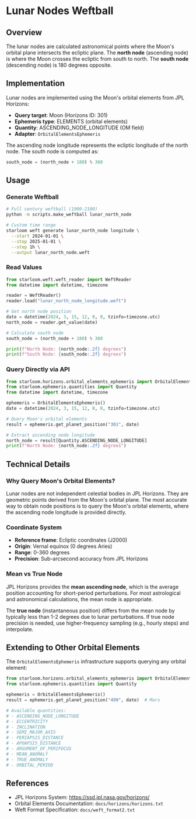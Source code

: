 # Lunar Nodes Weftball

## Overview

The lunar nodes are calculated astronomical points where the Moon's orbital plane intersects the ecliptic plane. The **north node** (ascending node) is where the Moon crosses the ecliptic from south to north. The **south node** (descending node) is 180 degrees opposite.

## Implementation

Lunar nodes are implemented using the Moon's orbital elements from JPL Horizons:

- **Query target**: Moon (Horizons ID: 301)
- **Ephemeris type**: ELEMENTS (orbital elements)
- **Quantity**: ASCENDING_NODE_LONGITUDE (OM field)
- **Adapter**: `OrbitalElementsEphemeris`

The ascending node longitude represents the ecliptic longitude of the north node. The south node is computed as:

```python
south_node = (north_node + 180) % 360
```

## Usage

### Generate Weftball

```bash
# Full century weftball (1900-2100)
python -m scripts.make_weftball lunar_north_node

# Custom time range
starloom weft generate lunar_north_node longitude \
  --start 2024-01-01 \
  --stop 2025-01-01 \
  --step 1h \
  --output lunar_north_node.weft
```

### Read Values

```python
from starloom.weft.weft_reader import WeftReader
from datetime import datetime, timezone

reader = WeftReader()
reader.load("lunar_north_node_longitude.weft")

# Get north node position
date = datetime(2024, 3, 15, 12, 0, 0, tzinfo=timezone.utc)
north_node = reader.get_value(date)

# Calculate south node
south_node = (north_node + 180) % 360

print(f"North Node: {north_node:.2f} degrees")
print(f"South Node: {south_node:.2f} degrees")
```

### Query Directly via API

```python
from starloom.horizons.orbital_elements_ephemeris import OrbitalElementsEphemeris
from starloom.ephemeris.quantities import Quantity
from datetime import datetime, timezone

ephemeris = OrbitalElementsEphemeris()
date = datetime(2024, 3, 15, 12, 0, 0, tzinfo=timezone.utc)

# Query Moon's orbital elements
result = ephemeris.get_planet_position("301", date)

# Extract ascending node longitude
north_node = result[Quantity.ASCENDING_NODE_LONGITUDE]
print(f"North Node: {north_node:.2f} degrees")
```

## Technical Details

### Why Query Moon's Orbital Elements?

Lunar nodes are not independent celestial bodies in JPL Horizons. They are geometric points derived from the Moon's orbital plane. The most accurate way to obtain node positions is to query the Moon's orbital elements, where the ascending node longitude is provided directly.

### Coordinate System

- **Reference frame**: Ecliptic coordinates (J2000)
- **Origin**: Vernal equinox (0 degrees Aries)
- **Range**: 0-360 degrees
- **Precision**: Sub-arcsecond accuracy from JPL Horizons

### Mean vs True Node

JPL Horizons provides the **mean ascending node**, which is the average position accounting for short-period perturbations. For most astrological and astronomical calculations, the mean node is appropriate.

The **true node** (instantaneous position) differs from the mean node by typically less than 1-2 degrees due to lunar perturbations. If true node precision is needed, use higher-frequency sampling (e.g., hourly steps) and interpolate.

## Extending to Other Orbital Elements

The `OrbitalElementsEphemeris` infrastructure supports querying any orbital element:

```python
from starloom.horizons.orbital_elements_ephemeris import OrbitalElementsEphemeris
from starloom.ephemeris.quantities import Quantity

ephemeris = OrbitalElementsEphemeris()
result = ephemeris.get_planet_position("499", date)  # Mars

# Available quantities:
# - ASCENDING_NODE_LONGITUDE
# - ECCENTRICITY
# - INCLINATION
# - SEMI_MAJOR_AXIS
# - PERIAPSIS_DISTANCE
# - APOAPSIS_DISTANCE
# - ARGUMENT_OF_PERIFOCUS
# - MEAN_ANOMALY
# - TRUE_ANOMALY
# - ORBITAL_PERIOD
```

## References

- JPL Horizons System: https://ssd.jpl.nasa.gov/horizons/
- Orbital Elements Documentation: `docs/horizons/horizons.txt`
- Weft Format Specification: `docs/weft_format2.txt`
